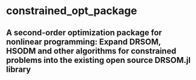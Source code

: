# constrained_opt_package

## A second-order optimization package for nonlinear programming: Expand DRSOM, HSODM and other algorithms for constrained problems into the existing open source DRSOM.jl library

